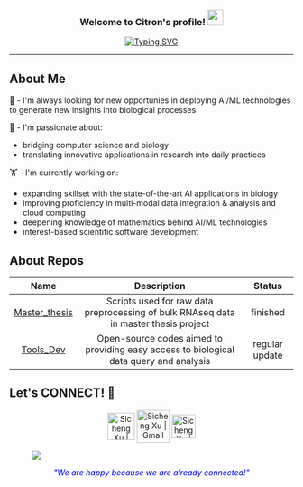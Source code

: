 <h3 align="center">
   Welcome to Citron's profile!
  <img src="https://media.giphy.com/media/hvRJCLFzcasrR4ia7z/giphy.gif" width="28">
</h3>
<p align="center">
<a href="https://github.com/seechange0710/seechange0710"><img src="https://readme-typing-svg.herokuapp.com?font=Fira+Code&pause=1000&color=00A931&center=true&vCenter=true&random=true&width=435&lines=A+data-minded+biologist;Artificial+intelligence+practitioner;Life-long+learner;Loyal+human+friend+of+three+cats" alt="Typing SVG" /></a>
</p>

---
<div align="left">

## About Me

🔎 - I'm always looking for new opportunies in deploying AI/ML technologies to generate new insights into biological processes

📌 - I'm passionate about: 
  * bridging computer science and biology
  * translating innovative applications in research into daily practices

🏋️ - I'm currently working on:
  * expanding skillset with the state-of-the-art AI applications in biology
  * improving proficiency in multi-modal data integration & analysis and cloud computing
  * deepening knowledge of mathematics behind AI/ML technologies
  * interest-based scientific software development


## About Repos
| Name | Description |Status|
| :----: | :-------: |:----:|
|[Master_thesis](https://github.com/seechange0710/Master-thesis)| Scripts used for raw data preprocessing of bulk RNAseq data in master thesis project|finished|
|[Tools_Dev](https://github.com/seechange0710/Tools_Dev)| Open-source codes aimed to providing easy access to biological data query and analysis|regular update|


## Let's CONNECT! 🔗
<p align="center">
<a href="https://www.linkedin.com/in/sicheng-xu/" target="_blank"><img align="center" alt="Sicheng Xu | Linkedin" width="48px" src="https://github.com/user-attachments/assets/07cb82f8-4783-412e-a147-19b8444d927b" /></a>
<a href="mailto:sicheng.xu.work@gmail.com" target="_blank"><img align="center" alt="Sicheng Xu | Gmail" width="58px" src="https://github.com/user-attachments/assets/cd28386d-4fe8-4649-8a5c-149ccc24fcaa" /></a>
<a href="https://x.com/SeechangeXu" target="_blank"><img align="center" alt="Sicheng Xu | X" width="42px" src="https://github.com/user-attachments/assets/5bcea35e-d7f8-4c3d-9329-cb2277858f7e" /></a>
</p>
</div>

<figure><img src="https://github.com/user-attachments/assets/898d6d50-cd14-4d54-bc6b-df47b80de555")></figure>
<div align="center">
<i style="color: blue;">"We are happy because we are already connected!"</i>
</div>


